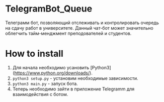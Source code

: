 # TelegramBot_Queue
Телеграмм бот, позволяющий отслеживать и контролировать очередь на сдачу работ
в университете. Данный чат-бот может значительно облегчить тайм-менджмент
преподователей и студентов.
# How to install 
1. Для начала необходимо усановить [Python3]
(https://www.python.org/downloads/).
2. `python3 setup.py` - установим необходимые зависимости.
3. `python3 main.py` - запуск бота.
4. Теперь необходимо зайти в приложение Telegramm для взаимодействия с ботом.
